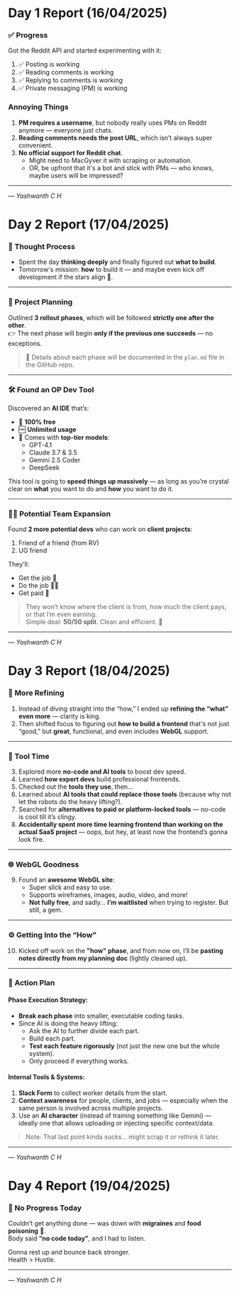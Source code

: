 # Day 1 Report (16/04/2025)

### ✅ Progress
Got the Reddit API and started experimenting with it:

1. ✅ Posting is working  
2. ✅ Reading comments is working  
3. ✅ Replying to comments is working  
4. ✅ Private messaging (PM) is working  

###  Annoying Things

1. **PM requires a username**, but nobody really uses PMs on Reddit anymore — everyone just chats.  
2. **Reading comments needs the post URL**, which isn’t always super convenient.  
3. **No official support for Reddit chat**.  
   - Might need to MacGyver it with scraping or automation.  
   - OR, be upfront that it's a bot and stick with PMs — who knows, maybe users will be impressed?

---

_— Yashwanth C H_




# Day 2 Report (17/04/2025)

### 🧠 Thought Process
- Spent the day **thinking deeply** and finally figured out **what to build**.  
- Tomorrow's mission: **how** to build it — and maybe even kick off development if the stars align 🌟.

---

### 🚀 Project Planning
Outlined **3 rollout phases**, which will be followed **strictly one after the other**.  
👉 The next phase will begin **only if the previous one succeeds** — no exceptions.

> 📄 Details about each phase will be documented in the `plan.md` file in the GitHub repo.

---

### 🛠️ Found an OP Dev Tool
Discovered an **AI IDE** that’s:
- 💯 **100% free**
- 🆓 **Unlimited usage**
- 💪 Comes with **top-tier models**:
  - GPT-4.1
  - Claude 3.7 & 3.5
  - Gemini 2.5 Coder
  - DeepSeek
  
This tool is going to **speed things up massively** — as long as you’re crystal clear on **what** you want to do and **how** you want to do it.

---

### 🧑‍💻 Potential Team Expansion
Found **2 more potential devs** who can work on **client projects**:
1. Friend of a friend (from RV)
2. UG friend

They’ll:
- Get the job 💼  
- Do the job 👨‍💻  
- Get paid 💸  

> They won’t know where the client is from, how much the client pays, or that I’m even earning.  
> Simple deal: **50/50 split**. Clean and efficient. 🧊

---

_— Yashwanth C H_


# Day 3 Report (18/04/2025)

### 🔄 More Refining
1. Instead of diving straight into the “how,” I ended up **refining the “what” even more** — clarity is king.  
2. Then shifted focus to figuring out **how to build a frontend** that's not just “good,” but **great**, functional, and even includes **WebGL** support.  

---

### 🧰 Tool Time
3. Explored more **no-code and AI tools** to boost dev speed.  
4. Learned **how expert devs** build professional frontends.  
5. Checked out the **tools they use**, then...  
6. Learned about **AI tools that could replace those tools** (because why not let the robots do the heavy lifting?).  
7. Searched for **alternatives to paid or platform-locked tools** — no-code is cool till it’s clingy.  
8. **Accidentally spent more time learning frontend than working on the actual SaaS project** — oops, but hey, at least now the frontend’s gonna look fire.  

---

### 🌐 WebGL Goodness
9. Found an **awesome WebGL site**:
   - Super slick and easy to use.  
   - Supports wireframes, images, audio, video, and more!  
   - **Not fully free**, and sadly... **I’m waitlisted** when trying to register. But still, a gem.

---

### ⚙️ Getting Into the “How”
10. Kicked off work on the **"how" phase**, and from now on, I’ll be **pasting notes directly from my planning doc** (lightly cleaned up).

---

### 🧱 Action Plan
#### Phase Execution Strategy:
- **Break each phase** into smaller, executable coding tasks.
- Since AI is doing the heavy lifting:
  - Ask the AI to further divide each part.
  - Build each part.
  - **Test each feature rigorously** (not just the new one but the whole system).
  - Only proceed if everything works.

#### Internal Tools & Systems:
1. **Slack Form** to collect worker details from the start.  
2. **Context awareness** for people, clients, and jobs — especially when the same person is involved across multiple projects.  
3. Use an **AI character** (instead of training something like Gemini) — ideally one that allows uploading or injecting specific context/data.

> Note: That last point kinda sucks... might scrap it or rethink it later.

---

_— Yashwanth C H_


# Day 4 Report (19/04/2025)

### 🚫 No Progress Today

Couldn’t get anything done — was down with **migraines** and **food poisoning** 🤕.  
Body said **“no code today”**, and I had to listen.

Gonna rest up and bounce back stronger.  
Health > Hustle.

---

_— Yashwanth C H_



